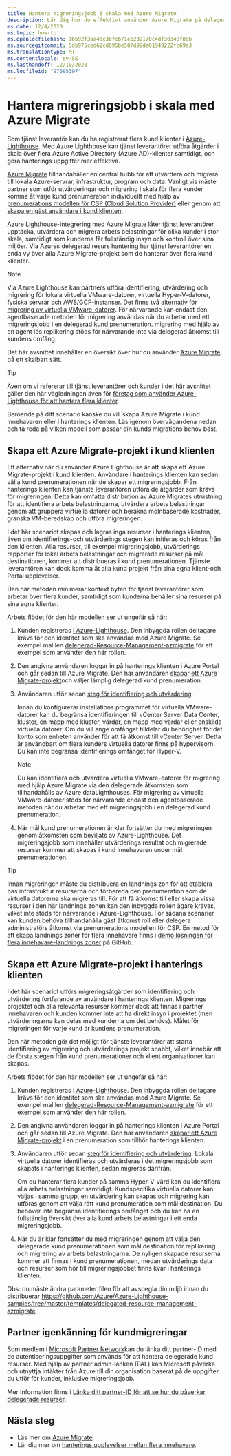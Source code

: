 ```yaml
---
title: Hantera migreringsjobb i skala med Azure Migrate
description: Lär dig hur du effektivt använder Azure Migrate på delegerade kund resurser.
ms.date: 12/4/2020
ms.topic: how-to
ms.openlocfilehash: 16b92f3aa4dc3bfcb71eb232170c4df30348f8db
ms.sourcegitcommit: 5db975ced62cd095be587d99da01949222fc69a3
ms.translationtype: MT
ms.contentlocale: sv-SE
ms.lasthandoff: 12/10/2020
ms.locfileid: "97095397"
---
```

# <a name="manage-migration-projects-at-scale-with-azure-migrate"></a>Hantera migreringsjobb i skala med Azure Migrate

Som tjänst leverantör kan du ha registrerat flera kund klienter i [Azure-Lighthouse](../overview.md). Med Azure Lighthouse kan tjänst leverantörer utföra åtgärder i skala över flera Azure Active Directory (Azure AD)-klienter samtidigt, och göra hanterings uppgifter mer effektiva.

[Azure Migrate](../../migrate/migrate-services-overview.md) tillhandahåller en central hubb för att utvärdera och migrera till lokala Azure-servrar, infrastruktur, program och data. Vanligt vis måste partner som utför utvärderingar och migrering i skala för flera kunder komma åt varje kund prenumeration individuellt med hjälp av [prenumerations modellen för CSP (Cloud Solution Provider)](/partner-center/customers-revoke-admin-privileges) eller genom att [skapa en gäst användare i kund klienten](/azure/active-directory/external-identities/what-is-b2b).

Azure Lighthouse-integrering med Azure Migrate låter tjänst leverantörer upptäcka, utvärdera och migrera arbets belastningar för olika kunder i stor skala, samtidigt som kunderna får fullständig insyn och kontroll över sina miljöer. Via Azures delegerad resurs hantering har tjänst leverantörer en enda vy över alla Azure Migrate-projekt som de hanterar över flera kund klienter.

> [!NOTE]
> Via Azure Lighthouse kan partners utföra identifiering, utvärdering och migrering för lokala virtuella VMware-datorer, virtuella Hyper-V-datorer, fysiska servrar och AWS/GCP-instanser. Det finns två alternativ för [migrering av virtuella VMware-datorer](../../migrate/server-migrate-overview.md). För närvarande kan endast den agentbaserade metoden för migrering användas när du arbetar med ett migreringsjobb i en delegerad kund prenumeration. migrering med hjälp av en agent lös replikering stöds för närvarande inte via delegerad åtkomst till kundens omfång.

Det här avsnittet innehåller en översikt över hur du använder [Azure Migrate](../../migrate/migrate-services-overview.md) på ett skalbart sätt.

> [!TIP]
> Även om vi refererar till tjänst leverantörer och kunder i det här avsnittet gäller den här vägledningen även för [företag som använder Azure-Lighthouse för att hantera flera klienter](../concepts/enterprise.md).

Beroende på ditt scenario kanske du vill skapa Azure Migrate i kund innehavaren eller i hanterings klienten. Läs igenom övervägandena nedan och ta reda på vilken modell som passar din kunds migrations behov bäst.

## <a name="create-an-azure-migrate-project-in-the-customer-tenant"></a>Skapa ett Azure Migrate-projekt i kund klienten

Ett alternativ när du använder Azure Lighthouse är att skapa ett Azure Migrate-projekt i kund klienten. Användare i hanterings klienten kan sedan välja kund prenumerationen när de skapar ett migreringsjobb. Från hanterings klienten kan tjänste leverantören utföra de åtgärder som krävs för migreringen. Detta kan omfatta distribution av Azure Migrates utrustning för att identifiera arbets belastningarna, utvärdera arbets belastningar genom att gruppera virtuella datorer och beräkna molnbaserade kostnader, granska VM-beredskap och utföra migreringen.

I det här scenariot skapas och lagras inga resurser i hanterings klienten, även om identifierings-och utvärderings stegen kan initieras och köras från den klienten. Alla resurser, till exempel migreringsjobb, utvärderings rapporter för lokal arbets belastningar och migrerade resurser på mål destinationen, kommer att distribueras i kund prenumerationen. Tjänste leverantören kan dock komma åt alla kund projekt från sina egna klient-och Portal upplevelser.

Den här metoden minimerar kontext byten för tjänst leverantörer som arbetar över flera kunder, samtidigt som kunderna behåller sina resurser på sina egna klienter.

Arbets flödet för den här modellen ser ut ungefär så här:

1. Kunden registreras [i Azure-Lighthouse](onboard-customer.md). Den inbyggda rollen deltagare krävs för den identitet som ska användas med Azure Migrate. Se exempel mal len [delegerad-Resource-Management-azmigrate](https://github.com/Azure/Azure-Lighthouse-samples/tree/master/templates/delegated-resource-management-azmigrate) för ett exempel som använder den här rollen.
1. Den angivna användaren loggar in på hanterings klienten i Azure Portal och går sedan till Azure Migrate. Den här användaren [skapar ett Azure Migrate-projekt](/azure/migrate/create-manage-projects)och väljer lämplig delegerad kund prenumeration.
1. Användaren utför sedan [steg för identifiering och utvärdering](../../migrate/tutorial-discover-vmware.md).

   Innan du konfigurerar installations programmet för virtuella VMware-datorer kan du begränsa identifieringen till vCenter Server Data Center, kluster, en mapp med kluster, värdar, en mapp med värdar eller enskilda virtuella datorer. Om du vill ange omfånget tilldelar du behörighet för det konto som enheten använder för att få åtkomst till vCenter Server. Detta är användbart om flera kunders virtuella datorer finns på hypervisorn. Du kan inte begränsa identifierings omfånget för Hyper-V.

    > [!NOTE]
    > Du kan identifiera och utvärdera virtuella VMware-datorer för migrering med hjälp Azure Migrate via den delegerade åtkomsten som tillhandahålls av Azure dataLighthouses. För migrering av virtuella VMware-datorer stöds för närvarande endast den agentbaserade metoden när du arbetar med ett migreringsjobb i en delegerad kund prenumeration.

1. När mål kund prenumerationen är klar fortsätter du med migreringen genom åtkomsten som beviljats av Azure-Lighthouse. Det migreringsjobb som innehåller utvärderings resultat och migrerade resurser kommer att skapas i kund innehavaren under mål prenumerationen.

> [!TIP]
> Innan migreringen måste du distribuera en landnings zon för att etablera bas infrastruktur resurserna och förbereda den prenumeration som de virtuella datorerna ska migreras till. För att få åtkomst till eller skapa vissa resurser i den här landnings zonen kan den inbyggda rollen ägare krävas, vilket inte stöds för närvarande i Azure-Lighthouse. För sådana scenarier kan kunden behöva tillhandahålla gäst åtkomst roll eller delegera administratörs åtkomst via prenumerations modellen för CSP. En metod för att skapa landnings zoner för flera innehavare finns i [demo lösningen för flera innehavare-landnings zoner](https://github.com/Azure/Multi-tenant-Landing-Zones) på GitHub.

## <a name="create-an-azure-migrate-project-in-the-managing-tenant"></a>Skapa ett Azure Migrate-projekt i hanterings klienten

I det här scenariot utförs migreringsåtgärder som identifiering och utvärdering fortfarande av användare i hanterings klienten. Migrerings projektet och alla relevanta resurser kommer dock att finnas i partner innehavaren och kunden kommer inte att ha direkt insyn i projektet (men utvärderingarna kan delas med kunderna om det behövs). Målet för migreringen för varje kund är kundens prenumeration.

Den här metoden gör det möjligt för tjänste leverantörer att starta identifiering av migrering och utvärderings projekt snabbt, vilket innebär att de första stegen från kund prenumerationer och klient organisationer kan skapas.

Arbets flödet för den här modellen ser ut ungefär så här:

1. Kunden registreras [i Azure-Lighthouse](onboard-customer.md). Den inbyggda rollen deltagare krävs för den identitet som ska användas med Azure Migrate. Se exempel mal len [delegerad-Resource-Management-azmigrate](https://github.com/Azure/Azure-Lighthouse-samples/tree/master/templates/delegated-resource-management-azmigrate) för ett exempel som använder den här rollen.
1. Den angivna användaren loggar in på hanterings klienten i Azure Portal och går sedan till Azure Migrate. Den här användaren [skapar ett Azure Migrate-projekt](/azure/migrate/create-manage-projects) i en prenumeration som tillhör hanterings klienten.
1. Användaren utför sedan [steg för identifiering och utvärdering](../../migrate/tutorial-discover-vmware.md). Lokala virtuella datorer identifieras och utvärderas i det migreringsjobb som skapats i hanterings klienten, sedan migreras därifrån.

   Om du hanterar flera kunder på samma Hyper-V-värd kan du identifiera alla arbets belastningar samtidigt. Kundspecifika virtuella datorer kan väljas i samma grupp, en utvärdering kan skapas och migrering kan utföras genom att välja rätt kund prenumeration som mål destination. Du behöver inte begränsa identifierings omfånget och du kan ha en fullständig översikt över alla kund arbets belastningar i ett enda migreringsjobb.

1. När du är klar fortsätter du med migreringen genom att välja den delegerade kund prenumerationen som mål destination för replikering och migrering av arbets belastningarna. De nyligen skapade resurserna kommer att finnas i kund prenumerationen, medan utvärderings data och resurser som hör till migreringsjobbet finns kvar i hanterings klienten.

Obs: du måste ändra parameter filen för att avspegla din miljö innan du distribuerar https://github.com/Azure/Azure-Lighthouse-samples/tree/master/templates/delegated-resource-management-azmigrate

## <a name="partner-recognition-for-customer-migrations"></a>Partner igenkänning för kundmigreringar

Som medlem i [Microsoft Partner Network](https://partner.microsoft.com)kan du länka ditt partner-ID med de autentiseringsuppgifter som används för att hantera delegerade kund resurser. Med hjälp av partner admin-länken (PAL) kan Microsoft påverka och utnyttja intäkter från Azure till din organisation baserat på de uppgifter du utför för kunder, inklusive migreringsjobb.

Mer information finns i [Länka ditt partner-ID för att se hur du påverkar delegerade resurser](partner-earned-credit.md).

## <a name="next-steps"></a>Nästa steg

- Läs mer om [Azure Migrate](../../migrate/migrate-services-overview.md).
- Lär dig mer om [hanterings upplevelser mellan flera innehavare](../concepts/cross-tenant-management-experience.md).


